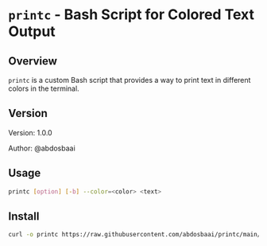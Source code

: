 # `printc` - Bash Script for Colored Text Output

## Overview

`printc` is a custom Bash script that provides a way to print text in different colors in the terminal.

## Version

Version: 1.0.0

Author: @abdosbaai

## Usage

```bash
printc [option] [-b] --color=<color> <text>
```

## Install

```bash
curl -o printc https://raw.githubusercontent.com/abdosbaai/printc/main/printc && sudo chmod u+x ./printc && sudo mv ./printc /usr/bin


